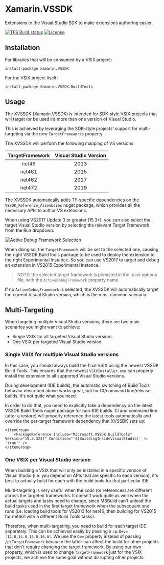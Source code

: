 # Xamarin.VSSDK

Extensions to the Visual Studio SDK to make extensions authoring easier.


[![TFS Build status](https://devdiv.visualstudio.com/_apis/public/build/definitions/0bdbc590-a062-4c3f-b0f6-9383f67865ee/6415/badge)](https://devdiv.visualstudio.com/DevDiv/_build/index?definitionId=6415&_a=completed)
[![License](https://img.shields.io/github/license/xamarin/Xamarin.VSSDK.svg)](https://github.com/xamarin/Xamarin.VSSDK/blob/master/LICENSE)

## Installation

For libraries that will be consumed by a VSIX project:

```
install-package Xamarin.VSSDK
```

For the VSIX project itself:

```
install-package Xamarin.VSSDK.BuildTools
```

## Usage

The XVSSDK (Xamarin.VSSDK) is intended for SDK-style VSIX projects that will target (or be used in) 
more than one version of Visual Studio.

This is achieved by leveraging the SDK-style projects' support for multi-targeting via the new 
`TargetFrameworks` property.

The XVSSDK will perform the following mapping of VS versions:

|TargetFramework|Visual Studio Version|
|:-------------:|:-------------------:|
|   net46       |       2013          |
|   net461      |       2015          |
|   net462      |       2017          |
|   net472      |       2019          |

The XVSSDK automatically adds TF-specific dependencies on the `VSSDK_Reference_Assemblies` nuget package,
which provides all the necessary APIs to author VS extensions.

When using VS2017 Update 3 or greater (15.3+), you can also select the target Visual Studio version by 
selecting the relevant Target Framework from the Run dropdown:

![Active Debug Framework Selection](https://raw.github.com/xamarin/Xamarin.VSSDK/master/test/ActiveDebugFramework.png)

When doing so, the `TargetFramework` will be set to the selected one, causing the right VSSDK BuildTools 
package to be used to deploy the extension to the right Experimental Instance. So you can use VS2017 to 
target and debug an extension in VS2015 Experimental Instance.

> NOTE: the selected target framework is persisted in the .user options file, with the `ActiveDebugFramework` 
property name

If no `ActiveDebugFramework` is selected, the XVSSDK will automatically target the current Visual Studio version,
which is the most common scenario.

## Multi-Targeting

When targeting multiple Visual Studio versions, there are two main scenarios you might want to achieve:

* Single VSIX for all targeted Visual Studio versions
* One VSIX per targeted Visual Studio version

### Single VSIX for multiple Visual Studio versions

In this case, you should always build the final VSIX using the newest VSSDK Build Tools. This ensures that
the newest `VSIXInstaller.exe` can properly install the extension to all supported Visual Studio versions.

During development (IDE builds), the automatic switching of Build Tools behavior described above works great, 
but for CI/command line/release builds, it's not quite what you need. 

In order to do that, you need to explicitly take a dependency on the latest VSSDK Build Tools nuget package 
for non-IDE builds. CI and command line (after a restore) will properly reference the latest tools automatically 
and override the per-target framework dependency that XVSSDK sets up:

	<ItemGroup>
		<PackageReference Include="Microsoft.VSSDK.BuildTools" Version="15.8.3247" Condition="'$(BuildingInsideVisualStudio)' != 'true'" />
	</ItemGroup>

### One VSIX per Visual Studio version

When building a VSIX that will only be installed in a specific version of Visual Studio (i.e. you depend 
on APIs that are specific to each version), it's best to actually build for each with the build tools for 
that particular IDE.

Multi-targeting is very useful when the *code* (or references) are different across the targeted frameworks.
It doesn't work quite as well when the actual targets and tasks need to change, since MSBuild can't unload 
the build tasks used in the first target framework when the subsequent one runs (i.e. loading build tools 
for VS2013 for net46, then building for VS2015 for net461 with a different Build Tools tasks). 

Therefore, when multi-targeting, you need to build for each target IDE separately. This can be achieved 
easily by passing a `/p:Dev=[12.0,14.0,15.0,16.0]`. We use the `Dev` property instead of passing `/p:TargetFramework` 
because the latter can affect the build for other projects that don't require changing the target framework.
By using our own property, which is used to change `TargetFramework` just for the VSIX projects, we achieve 
the same goal without disrupting other projects.

